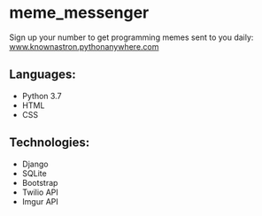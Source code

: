 # meme_messenger
Sign up your number to get programming memes sent to you daily:
www.knownastron.pythonanywhere.com

## Languages:
- Python 3.7
- HTML
- CSS

## Technologies:
- Django
- SQLite
- Bootstrap
- Twilio API
- Imgur API
